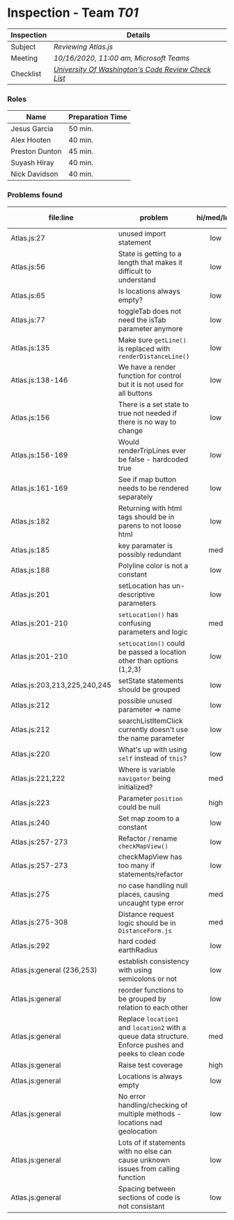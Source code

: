 # Inspection - Team *T01* 
 
| Inspection | Details |
| ----- | ----- |
| Subject | *Reviewing Atlas.js* |
| Meeting | *10/16/2020, 11:00 am, Microsoft Teams* |
| Checklist | *[University Of Washington's Code Review Check List](https://www.google.com/url?sa=t&rct=j&q=&esrc=s&source=web&cd=&ved=2ahUKEwilifury7TsAhXaGM0KHTllA_oQFjAGegQIARAC&url=https%3A%2F%2Fcourses.cs.washington.edu%2Fcourses%2Fcse403%2F12wi%2Fsections%2F12wi_code_review_checklist.pdf&usg=AOvVaw1FYJUky_S6za5HoAUkwXai)* |

### Roles

| Name | Preparation Time |
| ---- | ---- |
|Jesus Garcia| 50 min. |
| Alex Hooten | 40 min. |
| Preston Dunton | 45 min. |
| Suyash Hiray | 40 min. |
| Nick Davidson | 40 min. |

### Problems found

| file:line | problem | hi/med/low | who found | github#  |
| --- | --- | :---: | :---: | --- |
|Atlas.js:27 | unused import statement | low | Jesus | |
| Atlas.js:56 | State is getting to a length that makes it difficult to understand | low | Nick |  |
| Atlas.js:65 | Is locations always empty? | low | Suyash | |
| Atlas.js:77 | toggleTab does not need the isTab parameter anymore | low | Alex |  |
| Atlas.js:135 | Make sure `getLine()` is replaced with `renderDistanceLine()` | low | Preston | |
| Atlas.js:138-146 | We have a render function for control but it is not used for all buttons | low | Nick |  |
| Atlas.js:156 | There is a set state to true not needed if there is no way to change | low | Nick |  |
| Atlas.js:156-169 | Would renderTripLines ever be false - hardcoded true | low | Suyash | |
| Atlas.js:161-169 | See if map button needs to be rendered separately | low | Suyash | |
| Atlas.js:182 | Returning with html tags should be in parens to not loose html | low | Nick |  |
|Atlas.js:185| key paramater is possibly redundant| med| Jesus||
| Atlas.js:188 | Polyline color is not a constant | low | Preston | |
| Atlas.js:201 | setLocation has un-descriptive parameters | low | Alex | |
| Atlas.js:201-210 | `setLocation()` has confusing parameters and logic| med | Preston | |
| Atlas.js:201-210 | `setLocation()` could be passed a location other than options (1,2,3) | low | Preston | |
| Atlas.js:203,213,225,240,245 | setState statements should be grouped | low | Alex | |
|Atlas.js:212| possible unused parameter => name|low|Jesus||
| Atlas.js:212 | searchListItemClick currently doesn't use the name parameter | low | Alex | |
| Atlas.js:220 | What's up with using `self` instead of `this`? | low | Preston | |
| Atlas.js:221,222 | Where is variable `navigator` being initialized? | med | Preston | |
| Atlas.js:223 | Parameter `position` could be null | high | Preston | |
| Atlas.js:240 | Set map zoom to a constant | low | Suyash | |
| Atlas.js:257-273 | Refactor / rename `checkMapView()` | low | Preston | |
| Atlas.js:257-273 | checkMapView has too many if statements/refactor | low | Suyash | |
|Atlas.js:275| no case handling null places, causing uncaught type error| med | Jesus| |
| Atlas.js:275-308 | Distance request logic should be in `DistanceForm.js` | med | Preston | |
|Atlas.js:292| hard coded earthRadius|low |Jesus| |
| Atlas.js:general (236,253) | establish consistency with using semicolons or not| low | Alex | |
| Atlas.js:general | reorder functions to be grouped by relation to each other | low | Alex | |
| Atlas.js:general | Replace `location1` and `location2` with a queue data structure.  Enforce pushes and peeks to clean code| med | Preston | |
| Atlas.js:general | Raise test coverage| high | Preston | |
| Atlas.js:general | Locations is always empty | low | Suyash | |
| Atlas.js:general | No error handling/checking of multiple methods - locations nad geolocation | low | Suyash | |
| Atlas.js:general | Lots of if statements with no else can cause unknown issues from calling function | low | Nick |  |
| Atlas.js:general | Spacing between sections of code is not consistant | low | Nick |  |

